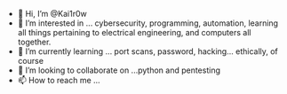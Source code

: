 - 👋 Hi, I’m @Kai1r0w
- 👀 I’m interested in ... cybersecurity, programming, automation, learning all things pertaining to electrical engineering, and computers all together.
- 🌱 I’m currently learning ... port scans, password, hacking... ethically, of course
- 💞️ I’m looking to collaborate on ...python and pentesting
- 📫 How to reach me ...

<!---
Kai1r0w/Kai1r0w is a ✨ special ✨ repository because its `README.md` (this file) appears on your GitHub profile.
You can click the Preview link to take a look at your changes.
--->
